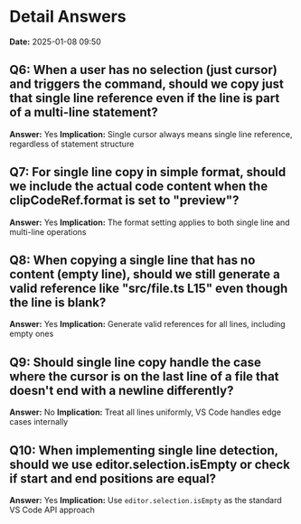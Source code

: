 # Detail Answers

**Date:** 2025-01-08 09:50

## Q6: When a user has no selection (just cursor) and triggers the command, should we copy just that single line reference even if the line is part of a multi-line statement?
**Answer:** Yes
**Implication:** Single cursor always means single line reference, regardless of statement structure

## Q7: For single line copy in simple format, should we include the actual code content when the clipCodeRef.format is set to "preview"?
**Answer:** Yes
**Implication:** The format setting applies to both single line and multi-line operations

## Q8: When copying a single line that has no content (empty line), should we still generate a valid reference like "src/file.ts L15" even though the line is blank?
**Answer:** Yes
**Implication:** Generate valid references for all lines, including empty ones

## Q9: Should single line copy handle the case where the cursor is on the last line of a file that doesn't end with a newline differently?
**Answer:** No
**Implication:** Treat all lines uniformly, VS Code handles edge cases internally

## Q10: When implementing single line detection, should we use editor.selection.isEmpty or check if start and end positions are equal?
**Answer:** Yes
**Implication:** Use `editor.selection.isEmpty` as the standard VS Code API approach